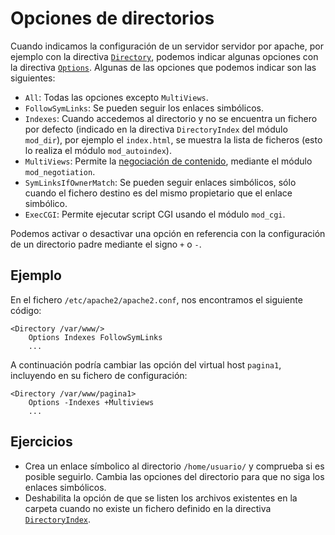 # Opciones de directorios

Cuando indicamos la configuración de un servidor servidor por apache, por ejemplo con la directiva [`Directory`](http://httpd.apache.org/docs/2.4/mod/core.html#directory), podemos indicar algunas opciones con la directiva [`Options`](http://httpd.apache.org/docs/2.4/mod/core.html#options). Algunas de las opciones que podemos indicar son las siguientes:

* `All`: Todas las opciones excepto `MultiViews`.
* `FollowSymLinks`: Se pueden seguir los enlaces simbólicos. 
* `Indexes`: Cuando accedemos al directorio y no se encuentra un fichero por defecto (indicado en la directiva `DirectoryIndex` del módulo `mod_dir`), por ejemplo el `index.html`, se muestra la lista de ficheros (esto lo realiza el módulo `mod_autoindex`).
* `MultiViews`: Permite la [negociación de contenido](http://httpd.apache.org/docs/2.4/content-negotiation.html), mediante el módulo `mod_negotiation`.
* `SymLinksIfOwnerMatch`: Se pueden seguir enlaces simbólicos, sólo cuando el fichero destino es del mismo propietario que el enlace simbólico.
* `ExecCGI`: Permite ejecutar script CGI usando el módulo `mod_cgi`.

Podemos activar o desactivar una opción en referencia con la configuración de un directorio padre mediante el signo `+` o `-`.

## Ejemplo

En el fichero `/etc/apache2/apache2.conf`, nos encontramos el siguiente código:

	<Directory /var/www/>
	    Options Indexes FollowSymLinks
	    ...

A continuación podría cambiar las opción del virtual host `pagina1`, incluyendo en su fichero de configuración:

	<Directory /var/www/pagina1>
	    Options -Indexes +Multiviews
	    ...

## Ejercicios

* Crea un enlace símbolico al directorio  `/home/usuario/` y comprueba si es posible seguirlo. Cambia las opciones del directorio para que no siga los enlaces simbólicos.
* Deshabilita la opción de que se listen los archivos existentes en la carpeta cuando no existe un fichero definido en la directiva [`DirectoryIndex`](http://httpd.apache.org/docs/2.4/mod/mod_dir.html#directoryindex).

